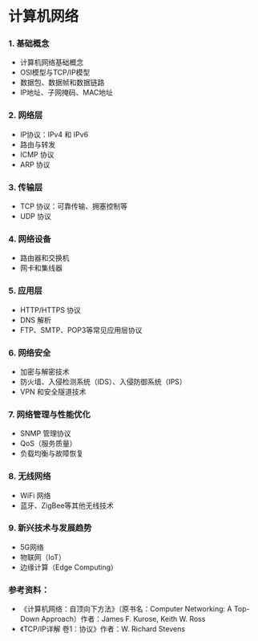# 计算机网络

### 1. **基础概念**
   - 计算机网络基础概念
   - OSI模型与TCP/IP模型
   - 数据包、数据帧和数据链路
   - IP地址、子网掩码、MAC地址

### 2. **网络层**
   - IP协议：IPv4 和 IPv6
   - 路由与转发
   - ICMP 协议
   - ARP 协议

### 3. **传输层**
   - TCP 协议：可靠传输、拥塞控制等
   - UDP 协议

### 4. **网络设备**
   - 路由器和交换机
   - 网卡和集线器

### 5. **应用层**
   - HTTP/HTTPS 协议
   - DNS 解析
   - FTP、SMTP、POP3等常见应用层协议

### 6. **网络安全**
   - 加密与解密技术
   - 防火墙、入侵检测系统（IDS）、入侵防御系统（IPS）
   - VPN 和安全隧道技术

### 7. **网络管理与性能优化**
   - SNMP 管理协议
   - QoS（服务质量）
   - 负载均衡与故障恢复

### 8. **无线网络**
   - WiFi 网络
   - 蓝牙、ZigBee等其他无线技术

### 9. **新兴技术与发展趋势**
   - 5G网络
   - 物联网（IoT）
   - 边缘计算（Edge Computing）

### 参考资料：
- 《计算机网络：自顶向下方法》（原书名：Computer Networking: A Top-Down Approach）作者：James F. Kurose, Keith W. Ross
- 《TCP/IP详解 卷1：协议》作者：W. Richard Stevens
